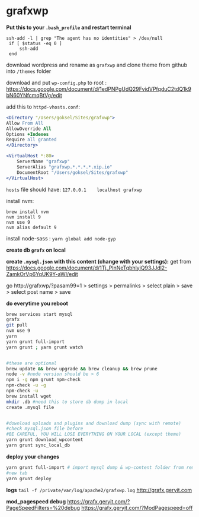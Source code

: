 # grafxwp

**Put this to your `.bash_profile` and restart terminal**
```
ssh-add -l | grep "The agent has no identities" > /dev/null
 if [ $status -eq 0 ]
     ssh-add
 end
```

download wordpress and rename as `grafxwp` and clone theme from github into `/themes` folder

download and put `wp-config.php` to root : https://docs.google.com/document/d/1edPNPgUdQ29FvidVPfqduC2tdQ1k9bN60YNfcmqBtVg/edit

add this to `httpd-vhosts.conf`:
```apache
<Directory "/Users/goksel/Sites/grafxwp">
Allow From All
AllowOverride All
Options +Indexes
Require all granted
</Directory>

<VirtualHost *:80>
    ServerName "grafxwp"
    ServerAlias "grafxwp.*.*.*.*.xip.io"
    DocumentRoot "/Users/goksel/Sites/grafxwp"
</VirtualHost>

```

`hosts` file should have: `127.0.0.1	localhost grafxwp`

install nvm:
```
brew install nvm
nvm install 9
nvm use 9
nvm alias default 9
```
install node-sass : `yarn global add node-gyp`



**create db `grafx` on local**

**create `.mysql.json` with this content (change with your settings):**
get from https://docs.google.com/document/d/1Tj_PlnNeTqbhlyiQ93JJdl2-ZamkOrVp6YqUK9Y-aWI/edit


go http://grafxwp/?pasam99=1 > settings > permalinks > select plain > save > select post name > save


**do everytime you reboot**
```sh
brew services start mysql
grafx
git pull
nvm use 9
yarn
yarn grunt full-import
yarn grunt ; yarn grunt watch


#these are optional
brew update && brew upgrade && brew cleanup && brew prune
node -v #node version should be > 6
npm i -g npm grunt npm-check
npm-check -u -g
npm-check -u
brew install wget
mkdir .db #need this to store db dump in local
create .mysql file


#download uploads and plugins and download dump (sync with remote)
#check mysql.json file before
#BE CAREFUL, YOU WILL LOSE EVERYTHING ON YOUR LOCAL (except theme)
yarn grunt download_wpcontent
yarn grunt sync_local_db
```

**deploy your changes**
```sh
yarn grunt full-import # import mysql dump & wp-content folder from remote server
#new tab
yarn grunt deploy
```

**logs**
`tail -f /private/var/log/apache2/grafxwp.log`
http://grafx.geryit.com

**mod_pagespeed debug**
https://grafx.geryit.com/?PageSpeedFilters=%20debug
https://grafx.geryit.com/?ModPagespeed=off
